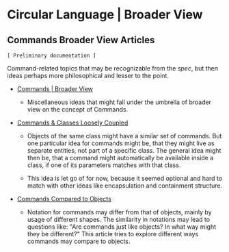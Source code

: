 Circular Language | Broader View
================================

Commands Broader View Articles
------------------------------

`[ Preliminary documentation ]`

Command-related topics that may be recognizable from the *spec*, but then ideas perhaps more philosophical and lesser to the point.

- [Commands | Broader View](commands-broader-view.md)

    - Miscellaneous ideas that might fall under the umbrella of broader view on the concept of Commands.

- [Commands & Classes Loosely Coupled](commands-and-classes-loosely-coupled.md)

    - Objects of the same class might have a similar set of commands. But one particular idea for commands might be, that they might live as separate entities, not part of a specific class. The general idea might then be, that a command might automatically be available inside a class, if one of its parameters matches with that class.

    - This idea is let go of for now, because it seemed optional and hard to match with other ideas like encapsulation and containment structure.

- [Commands Compared to Objects](commands-compared-to-objects.md)

    - Notation for commands may differ from that of objects, mainly by usage of different shapes. The similarity in notations may lead to questions like: "Are commands just like objects? In what way might they be different?" This article tries to explore different ways commands may compare to objects.
